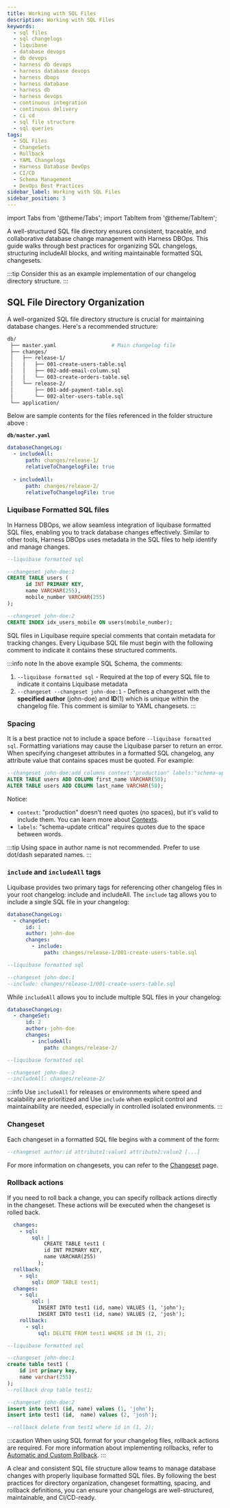 ```yaml
---
title: Working with SQL Files
description: Working with SQL Files
keywords:
  - sql files
  - sql changelogs
  - liquibase
  - database devops
  - db devops
  - harness db devops
  - harness database devops
  - harness dbops
  - harness database
  - harness db
  - harness devops
  - continuous integration
  - continuous delivery
  - ci cd
  - sql file structure
  - sql queries
tags:
  - SQL Files
  - ChangeSets
  - Rollback
  - YAML Changelogs
  - Harness Database DevOps
  - CI/CD
  - Schema Management
  - DevOps Best Practices
sidebar_label: Working with SQL Files
sidebar_position: 3
---
```

import Tabs from '@theme/Tabs';
import TabItem from '@theme/TabItem';

A well-structured SQL file directory ensures consistent, traceable, and collaborative database change management with Harness DBOps. This guide walks through best practices for organizing SQL changelogs, structuring includeAll blocks, and writing maintainable formatted SQL changesets.

:::tip
Consider this as an example implementation of our changelog directory structure.
:::

## SQL File Directory Organization

A well-organized SQL file directory structure is crucial for maintaining database changes. Here's a recommended structure:

``` bash
db/
 ├── master.yaml                  # Main changelog file
 ├── changes/
 │   ├── release-1/
 │   │   ├── 001-create-users-table.sql
 │   │   ├── 002-add-email-column.sql
 │   │   └── 003-create-orders-table.sql
 │   └── release-2/
 │       ├── 001-add-payment-table.sql
 │       └── 002-alter-users-table.sql
 └── application/
```

Below are sample contents for the files referenced in the folder structure above :

**`db/master.yaml`**
``` yaml
databaseChangeLog:
  - includeAll:
      path: changes/release-1/
      relativeToChangelogFile: true
  
  - includeAll:
      path: changes/release-2/
      relativeToChangelogFile: true
```

### Liquibase Formatted SQL files
In Harness DBOps, we allow seamless integration of liquibase formatted SQL files, enabling you to track database changes effectively. Similar to other tools, Harness DBOps uses metadata in the SQL files to help identify and manage changes.

```SQL
--liquibase formatted sql

--changeset john-doe:1
CREATE TABLE users (
      id INT PRIMARY KEY,
      name VARCHAR(255),
      mobile_number VARCHAR(255)
);

--changeset john-doe:2
CREATE INDEX idx_users_mobile ON users(mobile_number);
```

SQL files in Liquibase require special comments that contain metadata for tracking changes. Every Liquibase SQL file must begin with the following comment to indicate it contains these structured comments. 

:::info note
In the above example SQL Schema, the comments:

1. `--liquibase formatted sql` - Required at the top of every SQL file to indicate it contains Liquibase metadata
2. `--changeset --changeset john-doe:1` - Defines a changeset with the **specified author** (john-doe) and **ID**(1) which is unique within the changelog file. This comment is similar to YAML changesets.
:::

### Spacing
It is a best practice not to include a space before `--liquibase formatted sql`. Formatting variations may cause the Liquibase parser to return an error. When specifying changeset attributes in a formatted SQL changelog, any attribute value that contains spaces must be quoted. For example:
```sql
--changeset john-doe:add_columns context:"production" labels:"schema-update critical"
ALTER TABLE users ADD COLUMN first_name VARCHAR(50);
ALTER TABLE users ADD COLUMN last_name VARCHAR(50);
```
Notice:
- `context`: "production" doesn't need quotes (no spaces), but it's valid to include them. You can learn more about [Contexts](/docs/database-devops/concepts/glossary/context).
- `labels`: "schema-update critical" requires quotes due to the space between words.

:::tip
Using space in author name is not recommended. Prefer to use dot/dash separated names.
:::

### `include` and `includeAll` tags
Liquibase provides two primary tags for referencing other changelog files in your root changelog: include and includeAll. The `include` tag allows you to include a single SQL file in your changelog: 

<Tabs>
<TabItem value="YAML Example">

```yaml
databaseChangeLog:
  - changeSet:
      id: 1
      author: john-doe
      changes:
        - include:
            path: changes/release-1/001-create-users-table.sql
```
</TabItem>
<TabItem value="SQL Example">

```sql
--liquibase formatted sql

--changeset john-doe:1
--include: changes/release-1/001-create-users-table.sql
```
</TabItem>
</Tabs>

While `includeAll` allows you to include multiple SQL files in your changelog:
<Tabs>
<TabItem value="YAML Example">

```yaml
databaseChangeLog:
  - changeSet:
      id: 2
      author: john-doe
      changes:
        - includeAll:
            path: changes/release-2/
```
</TabItem>
<TabItem value="SQL Example">

```sql
--liquibase formatted sql

--changeset john-doe:2
--includeAll: changes/release-2/
```
</TabItem>
</Tabs>

:::info 
Use `includeAll` for releases or environments where speed and scalability are prioritized and Use `include` when explicit control and maintainability are needed, especially in controlled isolated environments.
:::

### Changeset
Each changeset in a formatted SQL file begins with a comment of the form:
```sql
--changeset author:id attribute1:value1 attribute2:value2 [...]
```
For more information on changesets, you can refer to the [Changeset](/docs/database-devops/concepts/glossary/changeset) page.

### Rollback actions
If you need to roll back a change, you can specify rollback actions directly in the changeset. These actions will be executed when the changeset is rolled back.

<Tabs>
<TabItem value="YAML Example">

```yaml
  changes:
    - sql:
        sql: |
            CREATE TABLE test1 (
            id INT PRIMARY KEY,
            name VARCHAR(255)
          );
  rollback:
    - sql:
        sql: DROP TABLE test1;
  changes:
    - sql:
        sql: |
          INSERT INTO test1 (id, name) VALUES (1, 'john');
          INSERT INTO test1 (id, name) VALUES (2, 'josh');
    rollback:
      - sql:
          sql: DELETE FROM test1 WHERE id IN (1, 2);
```
</TabItem>
<TabItem value="SQL Example">

```sql
--liquibase formatted sql

--changeset john-doe:1
create table test1 (  
    id int primary key,
    name varchar(255)  
);  
--rollback drop table test1; 

--changeset john-doe:2 
insert into test1 (id, name) values (1, 'john');
insert into test1 (id,  name) values (2, 'josh');

--rollback delete from test1 where id in (1, 2);
```
</TabItem>
</Tabs>

:::caution 
When using SQL format for your changelog files, rollback actions are required. For more information about implementing rollbacks, refer to [Automatic and Custom Rollback](../features/automatic-and-custom-rollback.md).
:::

A clear and consistent SQL file structure allow teams to manage database changes with properly liquibase formatted SQL files. By following the best practices for directory organization, changeset formatting, spacing, and rollback definitions, you can ensure your changelogs are well-structured, maintainable, and CI/CD-ready.